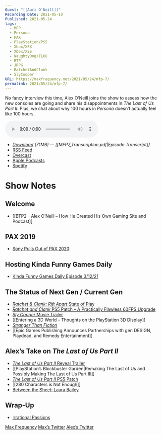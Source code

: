 ```yaml
---
Guest: "[[Auri O’Neill]]"
Recording Date: 2021-05-10
Published: 2021-05-24
tags:
  - MFP
  - Persona
  - PAX
  - PlayStation/PS5
  - Xbox/XSX
  - Xbox/XSS
  - NaughtyDog/TLOU
  - BTP
  - JRPG
  - RatchetAndClank
  - SlyCooper
URL: https://maxfrequency.net/2021/05/24/mfp-7/
permalink: 2021/05/24/mfp-7/
---
```

No fancy interview this time, Alex O’Neill joins the show to assess how the new consoles are going and share his disappointments in *The Last of Us Part II*. Plus, we chat about why 100 hours in *Persona* doesn’t actually feel like 100 hours.

<audio controls>
  <source src="https://traffic.libsyn.com/maxfrequency/MF07_Final.mp3">
</audio>

- *[Download](https://traffic.libsyn.com/maxfrequency/MF07_Final.mp3) (71MB)  — [[MFP7_Transcription.pdf|Episode Transcript]]*
- [RSS Feed](https://maxfrequency.libsyn.com/rss)
- [Overcast](https://overcast.fm/itunes1557043396)
- [Apple Podcasts](https://podcasts.apple.com/us/podcast/the-max-frequency-podcast/id1557043396)
- [Spotify](https://open.spotify.com/show/3W1LwBNmhZ6s5QmQViWXKn)

# Show Notes
## Welcome

- [[BTP2 - Alex O’Neill – How He Created His Own Gaming Site and Podcast]]
## PAX 2019

- [Sony Pulls Out of PAX 2020](https://blog.playstation.com/2020/02/13/playstation-at-pax-east-play-the-last-of-us-part-ii-final-fantasy-vii-remake-more/)
## Hosting Kinda Funny Games Daily

- [Kinda Funny Games Daily Episode 3/12/21](https://youtu.be/lHHbO-TpYd4)
## The Status of Next Gen / Current Gen

- [*Ratchet & Clank: Rift Apart* State of Play](https://youtu.be/4Zf1GCFoqn0)
- [*Ratchet and Clank* PS5 Patch – A Practically Flawless 60FPS Upgrade](https://youtu.be/MiWKBV2baQY)
- [*Sly Cooper* Movie Trailer](https://youtu.be/nbXEKZVonko)
- [[Entering a 3D World – Thoughts on the PlayStation 3D Display]]
- [*Stranger Than Fiction*](https://en.wikipedia.org/wiki/Stranger_than_Fiction_(2006_film))
- [[Epic Games Publishing Announces Partnerships with gen DESIGN, Playdead, and Remedy Entertainment]]
## Alex’s Take on *The Last of Us Part II*

- [*The Last of Us Part II* Reveal Trailer](https://youtu.be/W2Wnvvj33Wo)
- [[PlayStation’s Blockbuster Garden|Remaking The Last of Us and Possibly Making The Last of Us Part III]]
- [*The Last of Us Part II* PS5 Patch](https://blog.playstation.com/2021/05/19/the-last-of-us-part-ii-performance-patch-for-ps5/)
- [[280 Characters is Not Enough]]
- [Between the Sheet: Laura Bailey](https://youtu.be/kjuSZYsuP-I)
## Wrap-Up

- [Irrational Passions](http://irrationalpassions.com/)

[Max Frequency](https://maxfrequency.net/)
[Max’s Twitter](https://www.twitter.com/MaxRoberts143)
[Alex’s Twitter](https://www.twitter.com/alfighter27)